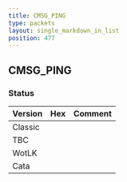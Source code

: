 ```yaml
---
title: CMSG_PING
type: packets
layout: single_markdown_in_list
position: 477
---
```


## CMSG_PING

### Status

Version | Hex | Comment
---------- | ---------- | ---------- 
Classic |  |  
TBC |  |  
WotLK |  |  
Cata |  |  
